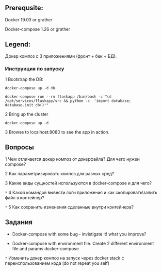 ## Prerequsite:

Docker 19.03 or grather

Docker-compose 1.26 or grather

## Legend:

Докер композ с 3 приложениями (фронт + бек + БД).

### Инструкция по запуску

1 Bootstrap the DB:

`docker-compose up -d db`

`docker-compose run --rm flaskapp /bin/bash -c "cd /opt/services/flaskapp/src && python -c  'import database; database.init_db()'"`

2 Bring up the cluster

`docker-compose up -d`

3 Browse to localhost:8080 to see the app in action.

## Вопросы

1 Чем отличается докер композ от докерфайла? Для чего нужен compose?

2 Как параметризировать композ для разных сред?

3 Какие виды сущностей используются в docker-compose и для чего?

`*` 4 Какой командой вывести логи приложения и как скопировать\залить файл в контейнер?

`*` 5 Как сохранить изменения сделанные внутри контейнера?


## Задания

* Docker-compose with some bug - invistigate it! what you improve?

* Docker-compose with environment file. Create 2 different environment file and params docker-compose

`*` Изменить докер композ на запуск через docker stack с переиспользованием кода (do not repeat you self)

